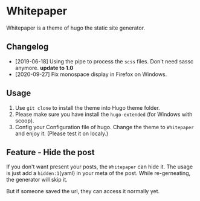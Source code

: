 # Whitepaper
Whitepaper is a theme of hugo the static site generator.

## Changelog
- [2019-06-18] Using the pipe to process the `scss` files. Don't need sassc anymore. **update to 1.0**
- [2020-09-27] Fix monospace display in Firefox on Windows.

## Usage
1. Use `git clone` to install the theme into Hugo theme folder.
2. Please make sure you have install the `hugo-extended` (for Windows with scoop).
3. Config your Configuration file of hugo. Change the theme to `Whitepaper` and enjoy it. (Please test it on localy.)

## Feature - Hide the post
If you don't want present your posts, the `Whitepaper` can hide it. The usage is just add a `hidden:1`(yaml) in your meta of the post. While re-gerneating, the generator will skip it.

But if someone saved the url, they can access it normally yet.